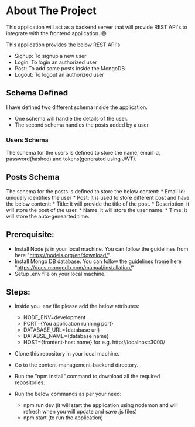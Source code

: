 # About The Project 
This application will act as a backend server that will provide REST API's to integrate with the frontend application. 😄

This application provides the below REST API's
* Signup: To signup a new user 
* Login: To login an authorized user 
* Post: To add some posts inside the MongoDB 
* Logout: To logout an authorized user

## Schema Defined 

I have defined two different schema inside the application. 
* One schema will handle the details of the user. 
* The second schema handles the posts added by a user.

### Users Schema
The schema for the users is defined to store the name, email id, password(hashed) and tokens(generated using JWT).

## Posts Schema 
The schema for the posts is defined to store the below content: 
    * Email Id: uniquely identifies the user 
    * Post: it is used to store different post and have the below content: 
        * Title: it will provide the title of the post. 
        * Description: it will store the post of the user. 
        * Name: it will store the user name. 
        * Time: it will store the auto-genearted time.

## Prerequisite:

* Install Node js in your local machine. You can follow the guidelines from here "https://nodejs.org/en/download/".
* Install Mongo DB database. You can follow the guidelines frome here "https://docs.mongodb.com/manual/installation/"
* Setup .env file on your local machine.


## Steps:

* Inside you .env file please add the below attributes: 
    * NODE_ENV=development 
    * PORT={You application running port} 
    * DATABASE_URL={database url} 
    * DATABSE_NAME={database name}
    * HOST={frontent-host name} for e.g. http://localhost:3000/

* Clone this repository in your local machine.

* Go to the content-management-backend directory.

* Run the "npm install" command to download all the required repositories.

* Run the below commands as per your need: 
    * npm run dev (it will start the application using nodemon and will refresh when you will update and save .js files) 
    * npm start (to run the application)